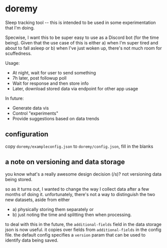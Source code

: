 # doremy
Sleep tracking tool -- this is intended to be used in some experimentation that I'm doing.

Specwise, I want this to be super easy to use as a Discord bot (for the time being).
Given that the use case of this is either a) when I'm super tired and about to fall asleep or b) when I've just woken up, there's not much room for scuffedness.

Usage:
- At night, wait for user to send something
- 7h later, post followup poll
- Wait for response and then store info
- Later, download stored data via endpoint for other app usage

In future:
- Generate data vis
- Control "experiments"
- Provide suggestions based on data trends

## configuration
copy `doremy/exampleconfig.json` to `doremy/config.json`, fill in the blanks

## a note on versioning and data storage
you know what's a really awesome design decision (/s)? not versioning data being stored.

so as it turns out, I wanted to change the way I collect data after a few months of doing it.
unfortunately, there's not a way to distinguish the two new datasets, aside from either

* a) physically storing them separately or
* b) just noting the time and splitting then when processing.

to deal with this in the future, the `additional-fields` field in the data storage json is now useful.
it copies over fields from `additional-fields` in the config file.
the default config specifies a `version` param that can be used to identify data being saved.